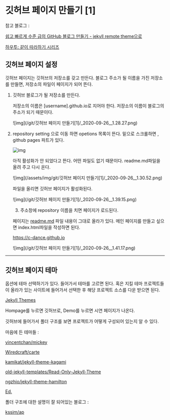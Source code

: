 # 깃허브 페이지 만들기 [1]

참고 블로그 : 

[쉽고 빠르게 수준 급의 GitHub 블로그 만들기 - jekyll remote theme으로](https://dreamgonfly.github.io/blog/jekyll-remote-theme/)

[하우투: 같이 따라하기 시리즈](https://devinlife.com/howto/)

## 깃허브 페이지 설정

깃허브 페이지는 깃허브의 저장소를 갖고 만든다. 블로그 주소가 될 이름을 가진 저장소를 만들면, 저장소의 파일이 페이지가 되어 뜬다. 

1. 깃허브 블로그가 될 저장소를 만든다.

    저장소의 이름은 [username].github.io로 지어야 한다. 저장소의 이름이 블로그의 주소가 되기 때문이다.

    ![img](/git/깃허브 페이지 만들기[1]/_2020-09-26__1.28.27.png)

2.  repository setting 으로 이동 하면 opetions 목록이 뜬다. 밑으로 스크롤하면 , github pages 파트가 있다. 

    <img src="assets/img/git/깃허브 페이지 만들기[1]/_2020-09-26__1.29.02.png" alt="img">

    아직 활성화가 안 되었다고 뜬다. 어떤 파일도 없기 때문이다. readme.md파일을 올려 주고 다시 온다. 

    ![img](/assets/img/git/깃허브 페이지 만들기[1]/_2020-09-26__1.30.52.png)

    파일을 올리면 깃허브 페이지가 활성화된다. 

    ![img](/git/깃허브 페이지 만들기[1]/_2020-09-26__1.39.15.png)

    3. 주소창에 repository 이름을 치면 페이지가 로드된다.

    페이지는 [readme.md](http://readme.md) 파일 내용이 그대로 올라가 있다.  메인 페이지를 만들고 싶으면 index.html파일을 작성하면 된다.  

    https://c-dance.github.io

    ![img](/git/깃허브 페이지 만들기[1]/_2020-09-26__1.41.17.png)

---

## 깃허브 페이지 테마  
    
옵션에 테마 선택하기가 있다. 들어가서 테마를 고르면 된다. 혹은 지킬 테마 프로젝트들이 올라가 있는 사이트에 들어가서 선택한 후 해당 프로젝트 소스를 다운 받으면 된다. 

[Jekyll Themes](http://jekyllthemes.org/)

Hompage를 누르면 깃허브로, Demo를 누르면 시연 페이지가 나온다. 

깃허브에 들어가서 폴더 구조를 보면 프로젝트가 어떻게 구성되어 있는지 알 수 있다. 

마음에 든 테마들 : 

[vincentchan/mickey](https://github.com/vincentchan/mickey)

[Wiredcraft/carte](https://github.com/Wiredcraft/carte)

[kamikat/jekyll-theme-kagami](https://github.com/kamikat/jekyll-theme-kagami)

[old-jekyll-templates/Read-Only-Jekyll-Theme](https://github.com/old-jekyll-templates/Read-Only-Jekyll-Theme)

[ngzhio/jekyll-theme-hamilton](https://github.com/ngzhio/jekyll-theme-hamilton)

[Ed.](http://elotroalex.github.io/ed/)

폴더 구조에 대한 설명이 잘 되어있는 블로그 : 

[kssim/ap](https://github.com/kssim/ap)